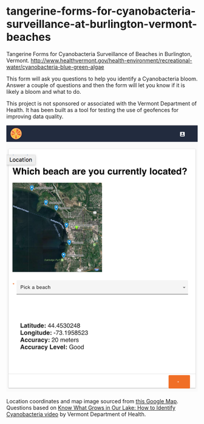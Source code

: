 # tangerine-forms-for-cyanobacteria-surveillance-at-burlington-vermont-beaches

Tangerine Forms for Cyanobacteria Surveillance of Beaches in Burlington, Vermont. http://www.healthvermont.gov/health-environment/recreational-water/cyanobacteria-blue-green-algae

This form will ask you questions to help you identify a Cyanobacteria bloom. Answer a couple of questions and then the form will let you know if it is likely a bloom and what to do. 

This project is not sponsored or associated with the Vermont Department of Health. It has been built as a tool for testing the use of geofences for improving data quality. 

![screenshot](./screenshot.png)

Location coordinates and map image sourced from [this Google Map](https://drive.google.com/open?id=1e910uZXnv5kA5CEtrICTc2aYwQ9RjQ9m&usp=sharing). Questions based on [Know What Grows in Our Lake: How to Identify Cyanobacteria video](https://www.youtube.com/watch?time_continue=41&v=ea0EHw5suDs) by Vermont Department of Health.
